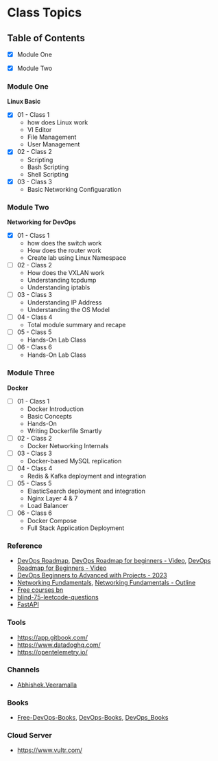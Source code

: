 # Class Topics

## Table of Contents
- [x] Module One
- [x] Module Two


### Module One

**Linux Basic**
- [x] 01 - Class 1
	- how does Linux work
	- VI Editor
	- File Management
	- User Management
- [x] 02 - Class 2
	- Scripting
	- Bash Scripting
	- Shell Scripting
- [x] 03 - Class 3
	- Basic Networking Configuaration


### Module Two

**Networking for DevOps**
- [x] 01 - Class 1
	- how does the switch work
	- How does the router work
	- Create lab using Linux Namespace
- [ ] 02 - Class 2
	- How does the VXLAN work
	- Understanding tcpdump
	- Understanding iptabls
- [ ] 03 - Class 3
	- Understanding IP Address
	- Understanding the OS Model
- [ ] 04 - Class 4
	- Total module summary and recape
- [ ] 05 - Class 5
	- Hands-On Lab Class
- [ ] 06 - Class 6
	- Hands-On Lab Class
	
### Module Three

**Docker**
- [ ] 01 - Class 1
	- Docker Introduction
	- Basic Concepts
	- Hands-On
	- Writing Dockerfile Smartly
- [ ] 02 - Class 2
	- Docker Networking Internals
- [ ] 03 - Class 3
	- Docker-based MySQL replication
- [ ] 04 - Class 4
	- Redis & Kafka deployment and integration
- [ ] 05 - Class 5
	- ElasticSearch deployment and integration
	- Nginx Layer 4 & 7
	- Load Balancer
- [ ] 06 - Class 6
	- Docker Compose 
	- Full Stack Application Deployment 


### Reference
- [DevOps Roadmap](https://roadmap.sh/devops), [DevOps Roadmap for beginners - Video](https://youtu.be/7pT0oviBZk0?si=xvZVADoFwJrfrv7D), [DevOps Roadmap for Beginners - Video](https://youtu.be/kZ8_nY-h0ys?si=hBV5RdDkJnD-2kof)
- [DevOps Beginners to Advanced with Projects - 2023](https://www.udemy.com/course/decodingdevops/)
- [Networking Fundamentals](https://www.youtube.com/playlist?list=PLIFyRwBY_4bRLmKfP1KnZA6rZbRHtxmXi), [Networking Fundamentals - Outline](https://www.practicalnetworking.net/index/networking-fundamentals-how-data-moves-through-the-internet/)
- [Free courses bn](https://github.com/EbookFoundation/free-programming-books/blob/main/courses/free-courses-bn.md)
- [blind-75-leetcode-questions](https://leetcode.com/discuss/general-discussion/460599/blind-75-leetcode-questions)
- [FastAPI](https://fastapi.tiangolo.com/tutorial/)

### Tools
- https://app.gitbook.com/
- https://www.datadoghq.com/
- https://opentelemetry.io/

### Channels
- [Abhishek.Veeramalla](https://www.youtube.com/@AbhishekVeeramalla)

### Books
- [Free-DevOps-Books](https://github.com/rootusercop/Free-DevOps-Books-1), [DevOps-Books](https://github.com/manjunath5496/DevOps-Books), [DevOps_Books](https://github.com/rohitg00/DevOps_Books)

### Cloud Server
- https://www.vultr.com/